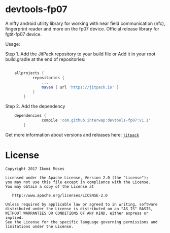 # devtools-fp07
A nifty android utility library for working with near field communication (nfc), fingerprint reader and more on the fp07 device.
Official release library for fgtit-fp07 device.

Usage:

Step 1. Add the JitPack repository to your build file or
Add it in your root build.gradle at the end of repositories:

```gradle

    allprojects {
    		repositories {
    			...
    			maven { url 'https://jitpack.io' }
    		}
    	}

 ```

Step 2. Add the dependency
```gradle
    dependencies {
    	        compile 'com.github.interwap:devtools-fp07:v1.1'
    	}
 ```

Get more information about versions and releases here: [`jitpack`](https://jitpack.io/#interwap/devtools-fp07/v1.1)


License
=======

    Copyright 2017 Ikomi Moses

    Licensed under the Apache License, Version 2.0 (the "License");
    you may not use this file except in compliance with the License.
    You may obtain a copy of the License at

       http://www.apache.org/licenses/LICENSE-2.0

    Unless required by applicable law or agreed to in writing, software
    distributed under the License is distributed on an "AS IS" BASIS,
    WITHOUT WARRANTIES OR CONDITIONS OF ANY KIND, either express or implied.
    See the License for the specific language governing permissions and
    limitations under the License.
